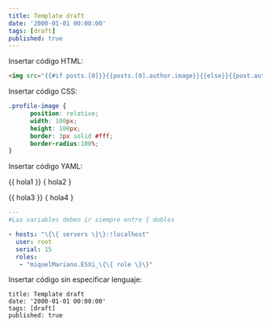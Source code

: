 ```yaml
---
title: Template draft
date: '2000-01-01 00:00:00'
tags: [draft]
published: true
---
```


Insertar código HTML:

``` html
<img src="{{#if posts.[0]}}{{posts.[0].author.image}}{{else}}{{post.author.image}}{{/if}}" class="profile-image" alt="My Profile Photo"/>
```

Insertar código CSS:

``` css
.profile-image {
      position: relative;
      width: 100px;
      height: 100px;
      border: 3px solid #fff;
      border-radius:100%;
}
```

Insertar código YAML:

{{ hola1 }}
{ hola2 }

\{\{ hola3 \}\}
\{ hola4 \}

``` yaml
---
#Las variables deben ir siempre entre { dobles

- hosts: "\{\{ servers \}\}:!localhost"
  user: root
  serial: 15
  roles:
   - "miquelMariano.ESXi_\{\{ role \}\}"

```

Insertar código sin especificar lenguaje:

``` 
title: Template draft
date: '2000-01-01 00:00:00'
tags: [draft]
published: true
```